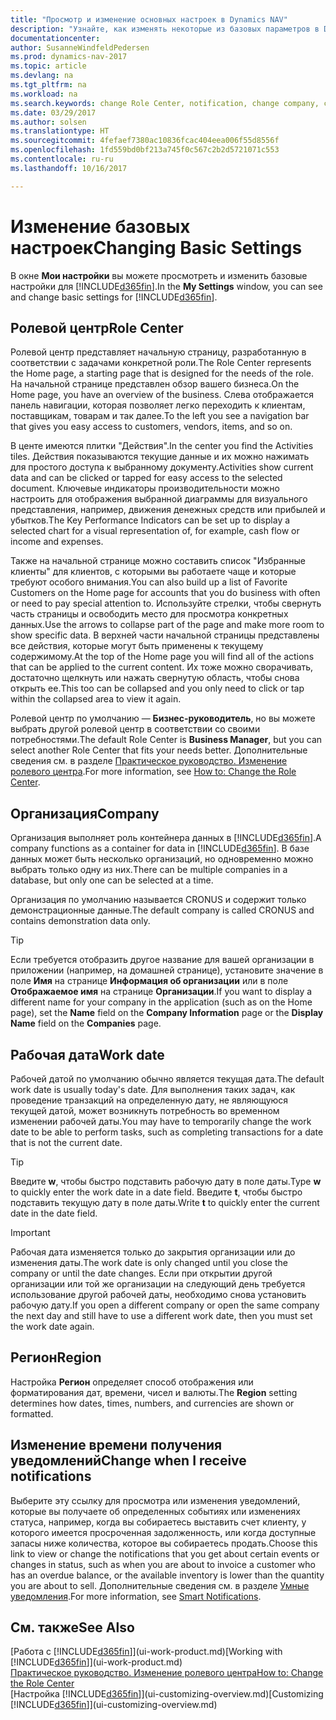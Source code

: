 ```yaml
---
title: "Просмотр и изменение основных настроек в Dynamics NAV"
description: "Узнайте, как изменять некоторые из базовых параметров в Dynamics NAV, например ролевой центр, компанию или рабочую дату."
documentationcenter: 
author: SusanneWindfeldPedersen
ms.prod: dynamics-nav-2017
ms.topic: article
ms.devlang: na
ms.tgt_pltfrm: na
ms.workload: na
ms.search.keywords: change Role Center, notification, change company, change work date
ms.date: 03/29/2017
ms.author: solsen
ms.translationtype: HT
ms.sourcegitcommit: 4fefaef7380ac10836fcac404eea006f55d8556f
ms.openlocfilehash: 1fd559bd0bf213a745f0c567c2b2d5721071c553
ms.contentlocale: ru-ru
ms.lasthandoff: 10/16/2017

---
```

# <a name="changing-basic-settings"></a><span data-ttu-id="97fde-103">Изменение базовых настроек</span><span class="sxs-lookup"><span data-stu-id="97fde-103">Changing Basic Settings</span></span>
<span data-ttu-id="97fde-104">В окне **Мои настройки** вы можете просмотреть и изменить базовые настройки для [!INCLUDE[d365fin](includes/d365fin_md.md)].</span><span class="sxs-lookup"><span data-stu-id="97fde-104">In the **My Settings** window, you can see and change basic settings for [!INCLUDE[d365fin](includes/d365fin_md.md)].</span></span>  

## <a name="role-center"></a><span data-ttu-id="97fde-105">Ролевой центр</span><span class="sxs-lookup"><span data-stu-id="97fde-105">Role Center</span></span>
<span data-ttu-id="97fde-106">Ролевой центр представляет начальную страницу, разработанную в соответствии с задачами конкретной роли.</span><span class="sxs-lookup"><span data-stu-id="97fde-106">The Role Center represents the Home page, a starting page that is designed for the needs of the role.</span></span> <span data-ttu-id="97fde-107">На начальной странице представлен обзор вашего бизнеса.</span><span class="sxs-lookup"><span data-stu-id="97fde-107">On the Home page, you have an overview of the business.</span></span> <span data-ttu-id="97fde-108">Слева отображается панель навигации, которая позволяет легко переходить к клиентам, поставщикам, товарам и так далее.</span><span class="sxs-lookup"><span data-stu-id="97fde-108">To the left you see a navigation bar that gives you easy access to customers, vendors, items, and so on.</span></span>

<span data-ttu-id="97fde-109">В центе имеются плитки "Действия".</span><span class="sxs-lookup"><span data-stu-id="97fde-109">In the center you find the Activities tiles.</span></span> <span data-ttu-id="97fde-110">Действия показываются текущие данные и их можно нажимать для простого доступа к выбранному документу.</span><span class="sxs-lookup"><span data-stu-id="97fde-110">Activities show current data and can be clicked or tapped for easy access to the selected document.</span></span> <span data-ttu-id="97fde-111">Ключевые индикаторы производительности можно настроить для отображения выбранной диаграммы для визуального представления, например, движения денежных средств или прибылей и убытков.</span><span class="sxs-lookup"><span data-stu-id="97fde-111">The Key Performance Indicators can be set up to display a selected chart for a visual representation of, for example, cash flow or income and expenses.</span></span>

<span data-ttu-id="97fde-112">Также на начальной странице можно составить список "Избранные клиенты" для клиентов, с которыми вы работаете чаще и которые требуют особого внимания.</span><span class="sxs-lookup"><span data-stu-id="97fde-112">You can also build up a list of Favorite Customers on the Home page for accounts that you do business with often or need to pay special attention to.</span></span> <span data-ttu-id="97fde-113">Используйте стрелки, чтобы свернуть часть страницы и освободить место для просмотра конкретных данных.</span><span class="sxs-lookup"><span data-stu-id="97fde-113">Use the arrows to collapse part of the page and make more room to show specific data.</span></span> <span data-ttu-id="97fde-114">В верхней части начальной страницы представлены все действия, которые могут быть применены к текущему содержимому.</span><span class="sxs-lookup"><span data-stu-id="97fde-114">At the top of the Home page you will find all of the actions that can be applied to the current content.</span></span> <span data-ttu-id="97fde-115">Их тоже можно сворачивать, достаточно щелкнуть или нажать свернутую область, чтобы снова открыть ее.</span><span class="sxs-lookup"><span data-stu-id="97fde-115">This too can be collapsed and you only need to click or tap within the collapsed area to view it again.</span></span>

<span data-ttu-id="97fde-116">Ролевой центр по умолчанию — **Бизнес-руководитель**, но вы можете выбрать другой ролевой центр в соответствии со своими потребностями.</span><span class="sxs-lookup"><span data-stu-id="97fde-116">The default Role Center is **Business Manager**, but you can select another Role Center that fits your needs better.</span></span> <span data-ttu-id="97fde-117">Дополнительные сведения см. в разделе [Практическое руководство. Изменение ролевого центра](change-role.md).</span><span class="sxs-lookup"><span data-stu-id="97fde-117">For more information, see [How to: Change the Role Center](change-role.md).</span></span>

## <a name="company"></a><span data-ttu-id="97fde-118">Организация</span><span class="sxs-lookup"><span data-stu-id="97fde-118">Company</span></span>
<span data-ttu-id="97fde-119">Организация выполняет роль контейнера данных в [!INCLUDE[d365fin](includes/d365fin_md.md)].</span><span class="sxs-lookup"><span data-stu-id="97fde-119">A company functions as a container for data in [!INCLUDE[d365fin](includes/d365fin_md.md)].</span></span> <span data-ttu-id="97fde-120">В базе данных может быть несколько организаций, но одновременно можно выбрать только одну из них.</span><span class="sxs-lookup"><span data-stu-id="97fde-120">There can be multiple companies in a database, but only one can be selected at a time.</span></span>

<span data-ttu-id="97fde-121">Организация по умолчанию называется CRONUS и содержит только демонстрационные данные.</span><span class="sxs-lookup"><span data-stu-id="97fde-121">The default company is called CRONUS and contains demonstration data only.</span></span>

> [!TIP]  
>   <span data-ttu-id="97fde-122">Если требуется отобразить другое название для вашей организации в приложении (например, на домашней странице), установите значение в поле **Имя** на странице **Информация об организации** или в поле **Отображаемое имя** на странице **Организации**.</span><span class="sxs-lookup"><span data-stu-id="97fde-122">If you want to display a different name for your company in the application (such as on the Home page), set the **Name** field on the **Company Information** page or the **Display Name** field on the **Companies** page.</span></span>  

## <a name="work-date"></a><span data-ttu-id="97fde-123">Рабочая дата</span><span class="sxs-lookup"><span data-stu-id="97fde-123">Work date</span></span>
<span data-ttu-id="97fde-124">Рабочей датой по умолчанию обычно является текущая дата.</span><span class="sxs-lookup"><span data-stu-id="97fde-124">The default work date is usually today's date.</span></span> <span data-ttu-id="97fde-125">Для выполнения таких задач, как проведение транзакций на определенную дату, не являющуюся текущей датой, может возникнуть потребность во временном изменении рабочей даты.</span><span class="sxs-lookup"><span data-stu-id="97fde-125">You may have to temporarily change the work date to be able to perform tasks, such as completing transactions for a date that is not the current date.</span></span>

> [!TIP]  
>   <span data-ttu-id="97fde-126">Введите **w**, чтобы быстро подставить рабочую дату в поле даты.</span><span class="sxs-lookup"><span data-stu-id="97fde-126">Type **w** to quickly enter the work date in a date field.</span></span> <span data-ttu-id="97fde-127">Введите **t**, чтобы быстро подставить текущую дату в поле даты.</span><span class="sxs-lookup"><span data-stu-id="97fde-127">Write **t** to quickly enter the current date in the date field.</span></span>

> [!IMPORTANT]  
>   <span data-ttu-id="97fde-128">Рабочая дата изменяется только до закрытия организации или до изменения даты.</span><span class="sxs-lookup"><span data-stu-id="97fde-128">The work date is only changed until you close the company or until the date changes.</span></span> <span data-ttu-id="97fde-129">Если при открытии другой организации или той же организации на следующий день требуется использование другой рабочей даты, необходимо снова установить рабочую дату.</span><span class="sxs-lookup"><span data-stu-id="97fde-129">If you open a different company or open the same company the next day and still have to use a different work date, then you must set the work date again.</span></span>

## <a name="region"></a><span data-ttu-id="97fde-130">Регион</span><span class="sxs-lookup"><span data-stu-id="97fde-130">Region</span></span>
<span data-ttu-id="97fde-131">Настройка **Регион** определяет способ отображения или форматирования дат, времени, чисел и валюты.</span><span class="sxs-lookup"><span data-stu-id="97fde-131">The **Region** setting determines how dates, times, numbers, and currencies are shown or formatted.</span></span>   

## <a name="change-when-i-receive-notifications"></a><span data-ttu-id="97fde-132">Изменение времени получения уведомлений</span><span class="sxs-lookup"><span data-stu-id="97fde-132">Change when I receive notifications</span></span>
<span data-ttu-id="97fde-133">Выберите эту ссылку для просмотра или изменения уведомлений, которые вы получаете об определенных событиях или изменениях статуса, например, когда вы собираетесь выставить счет клиенту, у которого имеется просроченная задолженность, или когда доступные запасы ниже количества, которое вы собираетесь продать.</span><span class="sxs-lookup"><span data-stu-id="97fde-133">Choose this link to view or change the notifications that you get about certain events or changes in status, such as when you are about to invoice a customer who has an overdue balance, or the available inventory is lower than the quantity you are about to sell.</span></span> <span data-ttu-id="97fde-134">Дополнительные сведения см. в разделе [Умные уведомления](ui-smart-notifications.md).</span><span class="sxs-lookup"><span data-stu-id="97fde-134">For more information, see [Smart Notifications](ui-smart-notifications.md).</span></span>

## <a name="see-also"></a><span data-ttu-id="97fde-135">См. также</span><span class="sxs-lookup"><span data-stu-id="97fde-135">See Also</span></span>
<span data-ttu-id="97fde-136">[Работа с [!INCLUDE[d365fin](includes/d365fin_md.md)]](ui-work-product.md)</span><span class="sxs-lookup"><span data-stu-id="97fde-136">[Working with [!INCLUDE[d365fin](includes/d365fin_md.md)]](ui-work-product.md)</span></span>  
[<span data-ttu-id="97fde-137">Практическое руководство. Изменение ролевого центра</span><span class="sxs-lookup"><span data-stu-id="97fde-137">How to: Change the Role Center</span></span>](change-role.md)  
<span data-ttu-id="97fde-138">[Настройка [!INCLUDE[d365fin](includes/d365fin_md.md)]](ui-customizing-overview.md)</span><span class="sxs-lookup"><span data-stu-id="97fde-138">[Customizing [!INCLUDE[d365fin](includes/d365fin_md.md)]](ui-customizing-overview.md)</span></span>  

